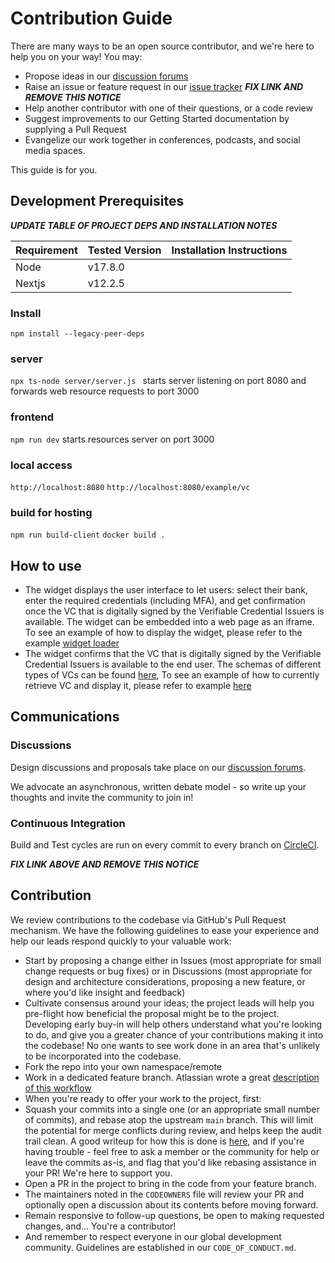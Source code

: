 # Contribution Guide 

There are many ways to be an open source contributor, and we're here to help you on your way! You may:

* Propose ideas in our 
  [discussion forums](https://forums.tbd.website)
* Raise an issue or feature request in our [issue tracker](LINK_HERE)  ___***FIX LINK AND REMOVE THIS NOTICE***___
* Help another contributor with one of their questions, or a code review
* Suggest improvements to our Getting Started documentation by supplying a Pull Request
* Evangelize our work together in conferences, podcasts, and social media spaces.

This guide is for you.

## Development Prerequisites

___***UPDATE TABLE OF PROJECT DEPS AND INSTALLATION NOTES***___

| Requirement | Tested Version | Installation Instructions                            |
|-------------|----------------|------------------------------------------------------|
| Node        | v17.8.0        |                                                      |
| Nextjs      | v12.2.5        |                                                      |



### Install
`npm install --legacy-peer-deps`

### server
`npx ts-node server/server.js ` starts server listening on port 8080 and forwards web resource requests to port 3000

### frontend
`npm run dev` starts resources server on port 3000

### local access
`http://localhost:8080`
`http://localhost:8080/example/vc`

### build for hosting
`npm run build-client`
`docker build .`

## How to use
- The widget displays the user interface to let users: select their bank, enter the required credentials (including MFA), and get confirmation once the VC that is digitally signed by the Verifiable Credential Issuers is available. The widget can be embedded into a web page as an iframe. To see an example of how to display the widget, please refer to the example [widget loader](public/static/tbdex-widget-loader.js)
- The widget confirms that the VC that is digitally signed by the Verifiable Credential Issuers is available to the end user. The schemas of different types of VCs can be found [here](example_vc/), To see an example of how to currently retrieve VC and display it, please refer to example [here](public/vc.html) 

## Communications

### Discussions

Design discussions and proposals take place on our [discussion forums](https://forums.tbd.website).

We advocate an asynchronous, written debate model - so write up your thoughts and invite the community to join in!

### Continuous Integration

Build and Test cycles are run on every commit to every branch on [CircleCI](LINK_HERE).

 ___***FIX LINK ABOVE AND REMOVE THIS NOTICE***___

## Contribution

We review contributions to the codebase via GitHub's Pull Request mechanism. We have 
the following guidelines to ease your experience and help our leads respond quickly 
to your valuable work:

* Start by proposing a change either in Issues (most appropriate for small 
  change requests or bug fixes) or in Discussions (most appropriate for design 
  and architecture considerations, proposing a new feature, or where you'd 
  like insight and feedback)
* Cultivate consensus around your ideas; the project leads will help you 
  pre-flight how beneficial the proposal might be to the project. Developing early 
  buy-in will help others understand what you're looking to do, and give you a 
  greater chance of your contributions making it into the codebase! No one wants to 
  see work done in an area that's unlikely to be incorporated into the codebase.
* Fork the repo into your own namespace/remote
* Work in a dedicated feature branch. Atlassian wrote a great 
  [description of this workflow](https://www.atlassian.com/git/tutorials/comparing-workflows/feature-branch-workflow)
* When you're ready to offer your work to the project, first:
* Squash your commits into a single one (or an appropriate small number of commits), and 
  rebase atop the upstream `main` branch. This will limit the potential for merge 
  conflicts during review, and helps keep the audit trail clean. A good writeup for 
  how this is done is 
  [here](https://medium.com/@slamflipstrom/a-beginners-guide-to-squashing-commits-with-git-rebase-8185cf6e62ec), and if you're 
  having trouble - feel free to ask a member or the community for help or leave the commits as-is, and flag that you'd like 
  rebasing assistance in your PR! We're here to support you.
* Open a PR in the project to bring in the code from your feature branch.
* The maintainers noted in the `CODEOWNERS` file will review your PR and optionally 
  open a discussion about its contents before moving forward.
* Remain responsive to follow-up questions, be open to making requested changes, and...
  You're a contributor!
* And remember to respect everyone in our global development community. Guidelines 
  are established in our `CODE_OF_CONDUCT.md`.
